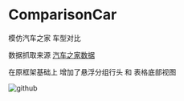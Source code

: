 # ComparisonCar
模仿汽车之家 车型对比

数据抓取来源 [汽车之家数据](http://car.m.autohome.com.cn/ashx/car/GetModelConfig.ashx?ids=25379,25381,25390,25382)<br />


在原框架基础上  增加了悬浮分组行头 和 表格底部视图


![github](https://github.com/FangWW/ComparisonCar/blob/master/ezgif.com-resize.gif?raw=true "github")
